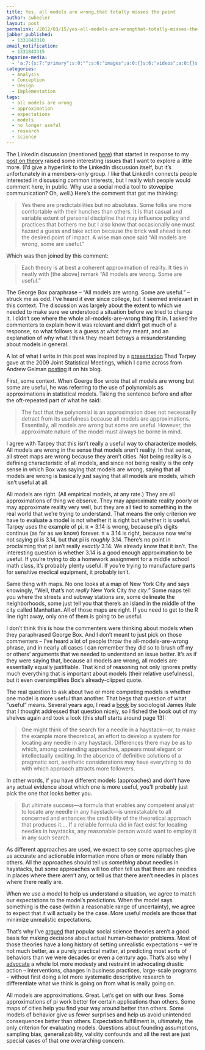 ```yaml
---
title: Yes, all models are wrong…that totally misses the point
author: swheeler
layout: post
permalink: /2012/03/15/yes-all-models-are-wrongthat-totally-misses-the-point/
jabber_published:
  - 1331843310
email_notification:
  - 1331843315
tagazine-media:
  - 'a:7:{s:7:"primary";s:0:"";s:6:"images";a:0:{}s:6:"videos";a:0:{}s:11:"image_count";s:1:"0";s:6:"author";s:8:"20450928";s:7:"blog_id";s:8:"32115977";s:9:"mod_stamp";s:19:"2012-03-17 15:56:53";}'
categories:
  - Analysis
  - Conception
  - Design
  - Implementation
tags:
  - all models are wrong
  - approximation
  - expectations
  - models
  - no longer useful
  - research
  - science
---
```

The LinkedIn discussion (mentioned [here][1]) that started in response to my [post on theory][2] raised some interesting issues that I want to explore a little more. (I’d give a hyperlink to the LinkedIn discussion itself, but it’s unfortunately in a members-only group. I like that LinkedIn connects people interested in discussing common interests, but I really wish people would comment here, in public. Why use a social media tool to stovepipe communication? Oh, well.) Here’s the comment that got me thinking:<!--more-->

> Yes there are predictabilities but no absolutes. Some folks are more comfortable with their hunches than others. It is that casual and variable extent of personal discipline that may influence policy and practices that bothers me but I also know that occasionally one must hazard a guess and take action because the brick wall ahead is not the desired point of impact. A wise man once said &#8220;All models are wrong, some are useful.&#8221;

Which was then joined by this comment:

> Each theory is at best a coherent approximation of reality. It ties in neatly with [the above] remark &#8220;All models are wrong. Some are useful.&#8221;

The George Box paraphrase – “All models are wrong. Some are useful.” – struck me as odd. I’ve heard it ever since college, but it seemed irrelevant in this context. The discussion was largely about the extent to which we needed to make sure we understood a situation before we tried to change it. I didn’t see where the whole all-models-are-wrong thing fit in. I asked the commenters to explain how it was relevant and didn’t get much of a response, so what follows is a guess at what they meant, and an explanation of why what I think they meant betrays a misunderstanding about models in general.

A lot of what I write in this post was inspired by a [presentation][3] Thad Tarpey gave at the 2009 Joint Statistical Meetings, which I came across from Andrew Gelman [posting][4] it on his blog.

First, some context. When Goerge Box wrote that all models are wrong but some are useful, he was referring to the use of polynomials as approximations in statistical models. Taking the sentence before and after the oft-repeated part of what he said:

> The fact that the polynomial is an approximation does not necessarily detract from its usefulness because all models are approximations. Essentially, all models are wrong but some are useful. However, the approximate nature of the model must always be borne in mind.

I agree with Tarpey that this isn’t really a useful way to characterize models. All models are wrong in the sense that models aren’t reality. In that sense, all street maps are wrong because they aren’t cities. Not being reality is a defining characteristic of all models, and since not being reality is the only sense in which Box was saying that models are wrong, saying that all models are wrong is basically just saying that all models are models, which isn’t useful at all.

All models are right. (All empirical models, at any rate.) They are all approximations of thing we observe. They may approximate reality poorly or may approximate reality very well, but they are all tied to something in the real world that we’re trying to understand. That means the only criterion we have to evaluate a model is not whether it is right but whether it is useful. Tarpey uses the example of pi. π = 3.14 is wrong, because pi’s digits continue (as far as we know) forever. π ≈ 3.14 is right, because now we’re not saying pi is 3.14, but that pi is *roughly* 3.14. There’s no point in proclaiming that pi isn’t really *exactly* 3.14. We already know that it isn’t. The interesting question is whether 3.14 is a good enough approximation to be useful. If you’re trying to do a homework assignment for a middle school math class, it’s probably plenty useful. If you’re trying to manufacture parts for sensitive medical equipment, it probably isn’t.

Same thing with maps. No one looks at a map of New York City and says knowingly, “Well, that’s not *really* New York City *the city*.” Some maps tell you where the streets and subway stations are, some delineate the neighborhoods, some just tell you that there’s an island in the middle of the city called Manhattan. All of those maps are right. If you need to get to the R line right away, only one of them is going to be useful.

I don’t think this is how the commenters were thinking about models when they paraphrased George Box. And I don’t meant to just pick on those commenters – I’ve heard a lot of people throw the all-models-are-wrong phrase, and in nearly all cases I can remember they did so to brush off my or others’ arguments that we needed to understand an issue better. It’s as if they were saying that, because all models are wrong, all models are essentially equally justifiable. That kind of reasoning not only ignores pretty much everything that is important about models (their relative usefulness), but it even oversimplifies Box’s already-clipped quote.

The real question to ask about two or more competing models is whether one model is more useful than another. That begs that question of what “useful” means. Several years ago, I read a [book][5] by sociologist James Rule that I thought addressed that question nicely, so I fished the book out of my shelves again and took a look (this stuff starts around page 13):

> One might think of the search for a needle in a haystack—or, to make the example more theoretical, an effort to develop a system for locating any needle in any haystack. Differences there may be as to which, among contending approaches, appears most elegant or intellectually exciting. In the absence of definitive solutions of a pragmatic sort, aesthetic considerations may have everything to do with which approach attracts more followers.

In other words, if you have different models (approaches) and don’t have any actual evidence about which one is more useful, you’ll probably just pick the one that looks better you.

> But ultimate success—a formula that enables any competent analyst to locate any needle in any haystack—is unmistakable to all concerned and enhances the credibility of the theoretical approach that produces it…. If a reliable formula did in fact exist for locating needles in haystacks, any reasonable person would want to employ it in any such search.

As different approaches are used, we expect to see some approaches give us accurate and actionable information more often or more reliably than others. All the approaches should tell us *something* about needles in haystacks, but some approaches will too often tell us that there are needles in places where there aren’t any, or tell us that there aren’t needles in places where there really are.

When we use a model to help us understand a situation, we agree to match our expectations to the model’s predictions. When the model says something is the case (within a reasonable range of uncertainty), we agree to expect that it will actually be the case. More useful models are those that minimize unrealistic expectations.

That’s why I’ve [argued][2] that popular social science theories aren’t a good basis for making decisions about actual human-behavior problems. Most of those theories have a long history of setting unrealistic expectations – we’re not much better, as a purely practical matter, at predicting most sorts of behaviors than we were decades or even a century ago. That’s also why I [advocate][1] a whole lot more modesty and restraint in advocating drastic action – interventions, changes in business practices, large-scale programs – without first doing a lot more systematic descriptive research to differentiate what we think is going on from what is really going on.

All models are approximations. Great. Let’s get on with our lives. Some approximations of pi work better for certain applications than others. Some maps of cities help you find your way around better than others. Some models of behavior give us fewer surprises and help us avoid unintended consequences better than others. Expectation fulfillment is, ultimately, the only criterion for evaluating models. Questions about founding assumptions, sampling bias, generalizability, validity confounds and all the rest are just special cases of that one overarching concern.

 [1]: http://housesofstones.github.io/2012/03/12/analytic-modesty-in-the-face-of-poor-performance/
 [2]: http://housesofstones.github.io/2012/02/27/my-problematic-relationship-with-theory/
 [3]: http://andrewgelman.com/imagestarpey.pdf
 [4]: http://andrewgelman.com/2012/03/all-models-are-right-most-are-useless/
 [5]: http://www.amazon.com/Theory-Progress-Social-Science-James/dp/0521574943
